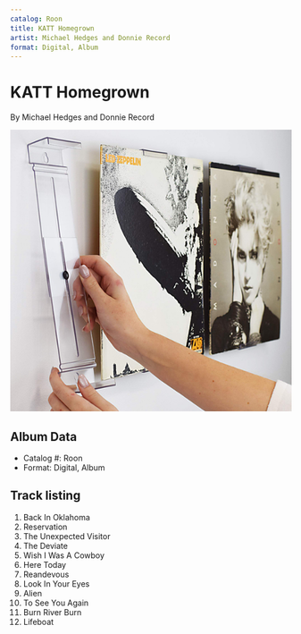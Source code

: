 ```yaml
---
catalog: Roon
title: KATT Homegrown
artist: Michael Hedges and Donnie Record
format: Digital, Album
---
```


# KATT Homegrown

By Michael Hedges and Donnie Record

![](../../assets/albumcovers/Michael_Hedges_and_Donnie_Record-KATT_Homegrown.png)

## Album Data

- Catalog #: Roon
- Format: Digital, Album


## Track listing


1. Back In Oklahoma
2. Reservation
3. The Unexpected Visitor
4. The Deviate
5. Wish I Was A Cowboy
6. Here Today
7. Reandevous
8. Look In Your Eyes
9. Alien
10. To See You Again
11. Burn River Burn
12. Lifeboat

